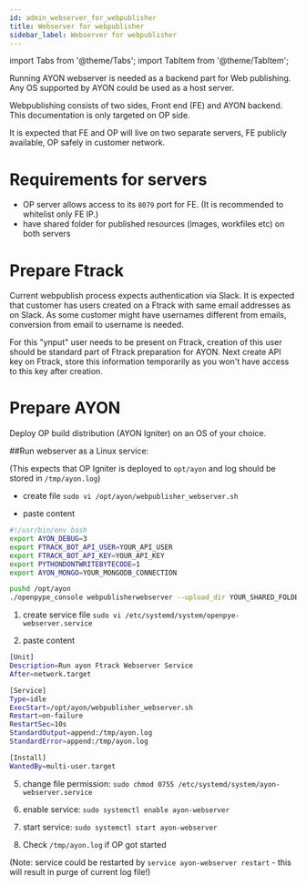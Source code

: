```yaml
---
id: admin_webserver_for_webpublisher
title: Webserver for webpublisher
sidebar_label: Webserver for webpublisher
---
```


import Tabs from '@theme/Tabs';
import TabItem from '@theme/TabItem';

Running AYON webserver is needed as a backend part for Web publishing. 
Any OS supported by AYON could be used as a host server.

Webpublishing consists of two sides, Front end (FE) and AYON backend. This documentation is only targeted on OP side.

It is expected that FE and OP will live on two separate servers, FE publicly available, OP safely in customer network.

# Requirements for servers
- OP server allows access to its `8079` port for FE. (It is recommended to whitelist only FE IP.)
- have shared folder for published resources (images, workfiles etc) on both servers

# Prepare Ftrack
Current webpublish process expects authentication via Slack. It is expected that customer has users created on a Ftrack with same email addresses as on Slack. As some customer might have usernames different from emails, conversion from email to username is needed.

For this "ynput" user needs to be present on Ftrack, creation of this user should be standard part of Ftrack preparation for AYON.
Next create API key on Ftrack, store this information temporarily as you won't have access to this key after creation.


# Prepare AYON

Deploy OP build distribution (AYON Igniter) on an OS of your choice.

##Run webserver as a Linux service:

(This expects that OP Igniter is deployed to `opt/ayon` and log should be stored in `/tmp/ayon.log`)

- create file `sudo vi /opt/ayon/webpublisher_webserver.sh`

- paste content
```sh
#!/usr/bin/env bash
export AYON_DEBUG=3
export FTRACK_BOT_API_USER=YOUR_API_USER
export FTRACK_BOT_API_KEY=YOUR_API_KEY
export PYTHONDONTWRITEBYTECODE=1
export AYON_MONGO=YOUR_MONGODB_CONNECTION

pushd /opt/ayon
./openpype_console webpublisherwebserver --upload_dir YOUR_SHARED_FOLDER_ON_HOST  --executable /opt/ayon/openpype_console  --host YOUR_HOST_IP --port YOUR_HOST_PORT > /tmp/ayon.log 2>&1
```

1. create service file `sudo vi /etc/systemd/system/openpye-webserver.service`

2. paste content
```sh
[Unit]
Description=Run ayon Ftrack Webserver Service
After=network.target

[Service]
Type=idle
ExecStart=/opt/ayon/webpublisher_webserver.sh
Restart=on-failure
RestartSec=10s
StandardOutput=append:/tmp/ayon.log
StandardError=append:/tmp/ayon.log

[Install]
WantedBy=multi-user.target
```

5.  change file permission:
    `sudo chmod 0755 /etc/systemd/system/ayon-webserver.service`

6.  enable service:
    `sudo systemctl enable ayon-webserver`

7.  start service:
    `sudo systemctl start ayon-webserver`
    
8. Check `/tmp/ayon.log` if OP got started

(Note: service could be restarted by `service ayon-webserver restart` - this will result in purge of current log file!)